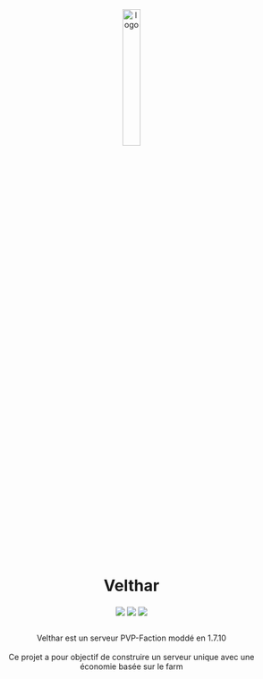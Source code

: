 <div align="center">

<img src="https://imgur.com/a/Q8TjMiD" alt="logo" style="width:25%">

# Velthar

<div align="center" >
  <img align="center" src="https://img.shields.io/badge/minecraft-1.7.10-blue">
  <img align="center" src="https://img.shields.io/badge/maintainer-Venusia-orange">
  <img align="center" src="https://img.shields.io/maintenance/yes/9999">
</div>

<br>

Velthar est un serveur PVP-Faction moddé en 1.7.10
<br><br>
Ce projet a pour objectif de construire un serveur unique avec une économie basée sur le farm
